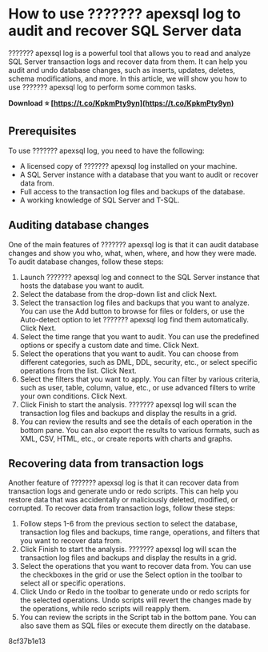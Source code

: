 # How to use ??????? apexsql log to audit and recover SQL Server data
 
??????? apexsql log is a powerful tool that allows you to read and analyze SQL Server transaction logs and recover data from them. It can help you audit and undo database changes, such as inserts, updates, deletes, schema modifications, and more. In this article, we will show you how to use ??????? apexsql log to perform some common tasks.
 
**Download ⭐ [https://t.co/KpkmPty9yn](https://t.co/KpkmPty9yn)**


 
## Prerequisites
 
To use ??????? apexsql log, you need to have the following:
 
- A licensed copy of ??????? apexsql log installed on your machine.
- A SQL Server instance with a database that you want to audit or recover data from.
- Full access to the transaction log files and backups of the database.
- A working knowledge of SQL Server and T-SQL.

## Auditing database changes
 
One of the main features of ??????? apexsql log is that it can audit database changes and show you who, what, when, where, and how they were made. To audit database changes, follow these steps:

1. Launch ??????? apexsql log and connect to the SQL Server instance that hosts the database you want to audit.
2. Select the database from the drop-down list and click Next.
3. Select the transaction log files and backups that you want to analyze. You can use the Add button to browse for files or folders, or use the Auto-detect option to let ??????? apexsql log find them automatically. Click Next.
4. Select the time range that you want to audit. You can use the predefined options or specify a custom date and time. Click Next.
5. Select the operations that you want to audit. You can choose from different categories, such as DML, DDL, security, etc., or select specific operations from the list. Click Next.
6. Select the filters that you want to apply. You can filter by various criteria, such as user, table, column, value, etc., or use advanced filters to write your own conditions. Click Next.
7. Click Finish to start the analysis. ??????? apexsql log will scan the transaction log files and backups and display the results in a grid.
8. You can review the results and see the details of each operation in the bottom pane. You can also export the results to various formats, such as XML, CSV, HTML, etc., or create reports with charts and graphs.

## Recovering data from transaction logs
 
Another feature of ??????? apexsql log is that it can recover data from transaction logs and generate undo or redo scripts. This can help you restore data that was accidentally or maliciously deleted, modified, or corrupted. To recover data from transaction logs, follow these steps:

1. Follow steps 1-6 from the previous section to select the database, transaction log files and backups, time range, operations, and filters that you want to recover data from.
2. Click Finish to start the analysis. ??????? apexsql log will scan the transaction log files and backups and display the results in a grid.
3. Select the operations that you want to recover data from. You can use the checkboxes in the grid or use the Select option in the toolbar to select all or specific operations.
4. Click Undo or Redo in the toolbar to generate undo or redo scripts for the selected operations. Undo scripts will revert the changes made by the operations, while redo scripts will reapply them.
5. You can review the scripts in the Script tab in the bottom pane. You can also save them as SQL files or execute them directly on the database.

 8cf37b1e13
 

